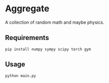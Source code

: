 # Aggregate

A collection of random math and maybe physics.

## Requirements
```
pip install numpy sympy scipy torch gym
```

## Usage

```
python main.py
```